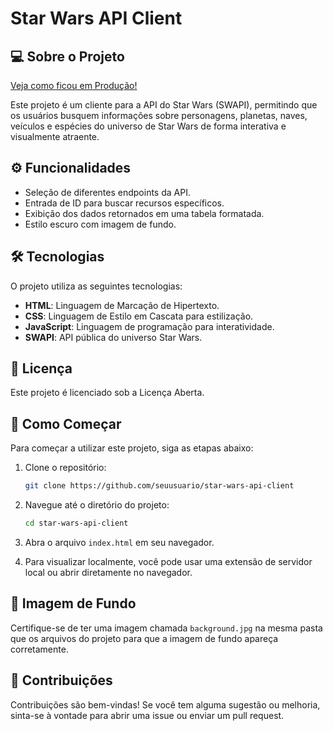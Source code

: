 # Star Wars API Client

## 💻 Sobre o Projeto

[Veja como ficou em Produção!](https://hada97.github.io/star-wars-cliente/)

Este projeto é um cliente para a API do Star Wars (SWAPI), permitindo que os usuários busquem informações sobre personagens, planetas, naves, veículos e espécies do universo de Star Wars de forma interativa e visualmente atraente.

## ⚙️ Funcionalidades

- Seleção de diferentes endpoints da API.
- Entrada de ID para buscar recursos específicos.
- Exibição dos dados retornados em uma tabela formatada.
- Estilo escuro com imagem de fundo.

## 🛠 Tecnologias

O projeto utiliza as seguintes tecnologias:
- **HTML**: Linguagem de Marcação de Hipertexto.
- **CSS**: Linguagem de Estilo em Cascata para estilização.
- **JavaScript**: Linguagem de programação para interatividade.
- **SWAPI**: API pública do universo Star Wars.

## 📝 Licença

Este projeto é licenciado sob a Licença Aberta.

## 🚀 Como Começar

Para começar a utilizar este projeto, siga as etapas abaixo:

1. Clone o repositório:
    ```bash
    git clone https://github.com/seuusuario/star-wars-api-client
    ```
2. Navegue até o diretório do projeto:
    ```bash
    cd star-wars-api-client
    ```

3. Abra o arquivo `index.html` em seu navegador.

4. Para visualizar localmente, você pode usar uma extensão de servidor local ou abrir diretamente no navegador.

## 📸 Imagem de Fundo

Certifique-se de ter uma imagem chamada `background.jpg` na mesma pasta que os arquivos do projeto para que a imagem de fundo apareça corretamente.

## 💬 Contribuições

Contribuições são bem-vindas! Se você tem alguma sugestão ou melhoria, sinta-se à vontade para abrir uma issue ou enviar um pull request.
